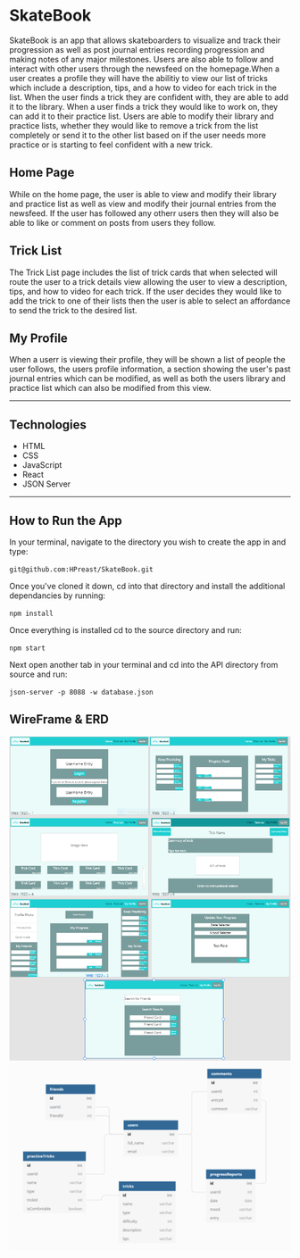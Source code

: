 # SkateBook
SkateBook is an app that allows skateboarders to visualize and track their progression as well as post journal entries recording progression and making notes of any major milestones. Users are also able to follow and interact with other users through the newsfeed on the homepage.When a user creates a profile they will have the abilitiy to view our list of tricks which include a description, tips, and a how to video for each trick in the list. When the user finds a trick they are confident with, they are able to add it to the library. When a user finds a trick they would like to work on, they can add it to their practice list. Users are able to modify their library and practice lists, whether they would like to remove a trick from the list completely or send it to the other list based on if the user needs more practice or is starting to feel confident with a new trick.

## Home Page
While on the home page, the user is able to view and modify their library and practice list as well as view and modify their journal entries from the newsfeed. If the user has followed any otherr users then they will also be able to like or comment on posts from users they follow.

## Trick List
The Trick List page includes the list of trick cards that when selected will route the user to a trick details view allowing the user to view a description, tips, and how to video for each trick. If the user decides they would like to add the trick to one of their lists then the user is able to select an affordance to send the trick to the desired list.

## My Profile
When a userr is viewing their profile, they will be shown a list of people the user follows, the users profile information, a section showing the user's past journal entries which can be modified, as well as both the users library and practice list which can also be modified from this view.<hr></hr>

## Technologies
<ul>
<li>HTML</li>
<li>CSS</li>
<li>JavaScript</li>
<li>React</li>
<li>JSON Server</li>
</ul>
<hr></hr>

## How to Run the App
In your terminal, navigate to the directory you wish to create the app in and type:

`git@github.com:HPreast/SkateBook.git`

Once you've cloned it down, cd into that directory and install the additional dependancies by running:

`npm install`

Once everything is installed cd to the source directory and run:

`npm start`

Next open another tab in your terminal and cd into the API directory from source and run:

`json-server -p 8088 -w database.json`

## WireFrame & ERD
<img src="public\SkateBookWireFrame.PNG">
<img src="public\SkateBookERD.PNG">
